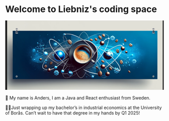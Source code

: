 # Welcome to Liebniz's coding space

![How would you react to some java coffee?](/static/coffee-atom-banner.png)

👋 My name is Anders, I am a Java and React enthusiast from Sweden.

🧑‍🎓Just wrapping up my bachelor’s in industrial economics at the University of Borås. Can’t wait to have that degree in my hands by Q1 2025!
